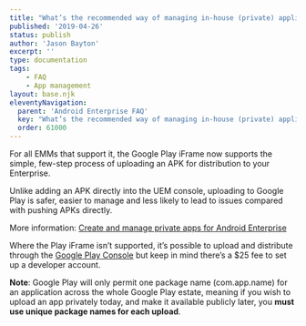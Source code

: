 ```yaml
---
title: "What’s the recommended way of managing in-house (private) applications?"
published: '2019-04-26'
status: publish
author: 'Jason Bayton'
excerpt: ''
type: documentation
tags: 
    - FAQ
    - App management
layout: base.njk
eleventyNavigation:
  parent: 'Android Enterprise FAQ'
  key: "What’s the recommended way of managing in-house (private) applications?"
  order: 61000
--- 
```

For all EMMs that support it, the Google Play iFrame now supports the simple, few-step process of uploading an APK for distribution to your Enterprise.

Unlike adding an APK directly into the UEM console, uploading to Google Play is safer, easier to manage and less likely to lead to issues compared with pushing APKs directly.

More information: [Create and manage private apps for Android Enterprise](/android/create-and-manage-private-apps-for-android-enterprise/)

Where the Play iFrame isn’t supported, it’s possible to upload and distribute through the [Google Play Console](https://play.google.com/apps/publish/) but keep in mind there’s a $25 fee to set up a developer account.

**Note**: Google Play will only permit one package name (com.app.name) for an application across the whole Google Play estate, meaning if you wish to upload an app privately today, and make it available publicly later, you **must use unique package names for each upload**.

